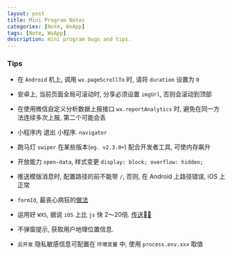 ```yaml
---
layout: post
title: Mini Program Notes
categories: [Note, WxApp]
tags: [Note, WxApp]
description: mini program bugs and tips.
---
```


### Tips

 * 在 `Android` 机上, 调用 `wx.pageScrollTo` 时, 请将 `duration` 设置为 `0`

 * 安卓上, 当前页面全局可滚动时, 分享必须设置 `imgUrl`, 否则会滚动到顶部

 * 在使用微信自定义分析数据上报接口 `wx.reportAnalytics` 时, 避免在同一方法连续多次上报, 第二个可能会丢

 * 小程序内 退出 小程序. `navigator`

 * 跑马灯 `swiper` 在某些版本(`eg. v2.3.0+`) 配合开发者工具, 可使内存飙升

 * 开放能力 `open-data`, 样式变更 `display: block; overflow: hidden;`

 * 推送模版消息时, 配置路径的前不能带 `/`, 否则, 在 Android 上路径错误, iOS 上正常

 * `formId`, 最丧心病狂的[做法](https://developers.weixin.qq.com/community/develop/doc/0000e29a094a004fa7b75327c51c00)

 * 运用好 `WXS`, 据说 `iOS` 上比 `js` 快 2～20倍. [传送🚪](https://developers.weixin.qq.com/miniprogram/dev/framework/view/wxs/)

 * 不弹窗提示, 获取用户地理位置信息.

 * `云开发` 隐私敏感信息可配置在 `环境变量` 中, 使用 `process.env.xxx` 取值